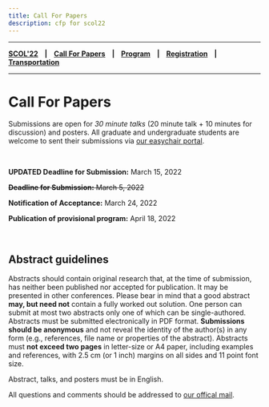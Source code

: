 ```yaml
---
title: Call For Papers
description: cfp for scol22
---
```


---

**[SCOL'22][scol22] ‎ ‎ ‎ | ‎ ‎ ‎ [Call For Papers][cfp] ‎ ‎ ‎ | ‎ ‎ ‎ [Program][prog] ‎ ‎ ‎ | ‎ ‎ ‎ [Registration][reg] ‎ ‎ ‎ | ‎ ‎ ‎ [Transportation][tp]**

---


# Call For Papers

Submissions are open for _30 minute talks_ (20 minute talk + 10 minutes for discussion) and posters. All graduate and undergraduate students are welcome to sent their submissions via [our easychair portal][ec]. 

<br />

**UPDATED Deadline for Submission:** March 15, 2022

~~**Deadline for Submission:** March 5, 2022~~

**Notification of Acceptance:** March 24, 2022

**Publication of provisional program:** April 18, 2022

<br />

## Abstract guidelines

Abstracts should contain original research that, at the time of submission, has neither been published nor accepted for publication. It may be presented in other conferences. Please bear in mind that a good abstract **may, but need not** contain a fully worked out solution. One person can submit at most two abstracts only one of which can be single-authored. Abstracts must be submitted electronically in PDF format. **Submissions should be anonymous** and not reveal the identity of the author(s) in any form (e.g., references, file name or properties of the abstract). Abstracts must **not exceed two pages** in letter-size or A4 paper, including examples and references, with 2.5 cm (or 1 inch) margins on all sides and 11 point font size.

Abstract, talks, and posters must be in English. 

All questions and comments should be addressed to [our offical mail][mail].

[ec]: https://easychair.org/cfp/scol22
[mail]: mailto:busctel@boun.edu.tr
[tp]: /scol/22/transportation
[reg]: /scol/22/registration
[scol22]: /scol/22
[cfp]: /scol/22/callforpapers
[prog]: /scol/22/program